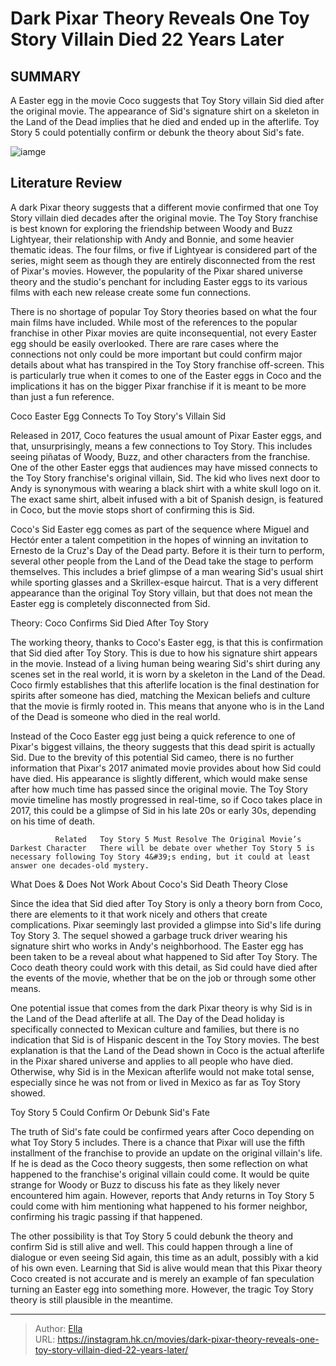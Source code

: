 # Dark Pixar Theory Reveals One Toy Story Villain Died 22 Years Later


## SUMMARY 



  A Easter egg in the movie Coco suggests that Toy Story villain Sid died after the original movie.   The appearance of Sid&#39;s signature shirt on a skeleton in the Land of the Dead implies that he died and ended up in the afterlife.   Toy Story 5 could potentially confirm or debunk the theory about Sid&#39;s fate.  

![iamge](https://static1.srcdn.com/wordpress/wp-content/uploads/wm/2023/12/toy-story-theory-woody-angry-buzz-jesse.jpg)

## Literature Review



A dark Pixar theory suggests that a different movie confirmed that one Toy Story villain died decades after the original movie. The Toy Story franchise is best known for exploring the friendship between Woody and Buzz Lightyear, their relationship with Andy and Bonnie, and some heavier thematic ideas. The four films, or five if Lightyear is considered part of the series, might seem as though they are entirely disconnected from the rest of Pixar&#39;s movies. However, the popularity of the Pixar shared universe theory and the studio&#39;s penchant for including Easter eggs to its various films with each new release create some fun connections.




There is no shortage of popular Toy Story theories based on what the four main films have included. While most of the references to the popular franchise in other Pixar movies are quite inconsequential, not every Easter egg should be easily overlooked. There are rare cases where the connections not only could be more important but could confirm major details about what has transpired in the Toy Story franchise off-screen. This is particularly true when it comes to one of the Easter eggs in Coco and the implications it has on the bigger Pixar franchise if it is meant to be more than just a fun reference.


 Coco Easter Egg Connects To Toy Story&#39;s Villain Sid 
          

Released in 2017, Coco features the usual amount of Pixar Easter eggs, and that, unsurprisingly, means a few connections to Toy Story. This includes seeing piñatas of Woody, Buzz, and other characters from the franchise. One of the other Easter eggs that audiences may have missed connects to the Toy Story franchise&#39;s original villain, Sid. The kid who lives next door to Andy is synonymous with wearing a black shirt with a white skull logo on it. The exact same shirt, albeit infused with a bit of Spanish design, is featured in Coco, but the movie stops short of confirming this is Sid.




Coco&#39;s Sid Easter egg comes as part of the sequence where Miguel and Hectór enter a talent competition in the hopes of winning an invitation to Ernesto de la Cruz&#39;s Day of the Dead party. Before it is their turn to perform, several other people from the Land of the Dead take the stage to perform themselves. This includes a brief glimpse of a man wearing Sid&#39;s usual shirt while sporting glasses and a Skrillex-esque haircut. That is a very different appearance than the original Toy Story villain, but that does not mean the Easter egg is completely disconnected from Sid.



 Theory: Coco Confirms Sid Died After Toy Story 
          

The working theory, thanks to Coco&#39;s Easter egg, is that this is confirmation that Sid died after Toy Story. This is due to how his signature shirt appears in the movie. Instead of a living human being wearing Sid&#39;s shirt during any scenes set in the real world, it is worn by a skeleton in the Land of the Dead. Coco firmly establishes that this afterlife location is the final destination for spirits after someone has died, matching the Mexican beliefs and culture that the movie is firmly rooted in. This means that anyone who is in the Land of the Dead is someone who died in the real world.




Instead of the Coco Easter egg just being a quick reference to one of Pixar&#39;s biggest villains, the theory suggests that this dead spirit is actually Sid. Due to the brevity of this potential Sid cameo, there is no further information that Pixar&#39;s 2017 animated movie provides about how Sid could have died. His appearance is slightly different, which would make sense after how much time has passed since the original movie. The Toy Story movie timeline has mostly progressed in real-time, so if Coco takes place in 2017, this could be a glimpse of Sid in his late 20s or early 30s, depending on his time of death.

              Related   Toy Story 5 Must Resolve The Original Movie’s Darkest Character   There will be debate over whether Toy Story 5 is necessary following Toy Story 4&#39;s ending, but it could at least answer one decades-old mystery.    



 What Does &amp; Does Not Work About Coco&#39;s Sid Death Theory 
   Close     




Since the idea that Sid died after Toy Story is only a theory born from Coco, there are elements to it that work nicely and others that create complications. Pixar seemingly last provided a glimpse into Sid&#39;s life during Toy Story 3. The sequel showed a garbage truck driver wearing his signature shirt who works in Andy&#39;s neighborhood. The Easter egg has been taken to be a reveal about what happened to Sid after Toy Story. The Coco death theory could work with this detail, as Sid could have died after the events of the movie, whether that be on the job or through some other means.

One potential issue that comes from the dark Pixar theory is why Sid is in the Land of the Dead afterlife at all. The Day of the Dead holiday is specifically connected to Mexican culture and families, but there is no indication that Sid is of Hispanic descent in the Toy Story movies. The best explanation is that the Land of the Dead shown in Coco is the actual afterlife in the Pixar shared universe and applies to all people who have died. Otherwise, why Sid is in the Mexican afterlife would not make total sense, especially since he was not from or lived in Mexico as far as Toy Story showed.






 Toy Story 5 Could Confirm Or Debunk Sid&#39;s Fate 
          

The truth of Sid&#39;s fate could be confirmed years after Coco depending on what Toy Story 5 includes. There is a chance that Pixar will use the fifth installment of the franchise to provide an update on the original villain&#39;s life. If he is dead as the Coco theory suggests, then some reflection on what happened to the franchise&#39;s original villain could come. It would be quite strange for Woody or Buzz to discuss his fate as they likely never encountered him again. However, reports that Andy returns in Toy Story 5 could come with him mentioning what happened to his former neighbor, confirming his tragic passing if that happened.

The other possibility is that Toy Story 5 could debunk the theory and confirm Sid is still alive and well. This could happen through a line of dialogue or even seeing Sid again, this time as an adult, possibly with a kid of his own even. Learning that Sid is alive would mean that this Pixar theory Coco created is not accurate and is merely an example of fan speculation turning an Easter egg into something more. However, the tragic Toy Story theory is still plausible in the meantime.






---

> Author: [Ella](https://instagram.hk.cn/)  
> URL: https://instagram.hk.cn/movies/dark-pixar-theory-reveals-one-toy-story-villain-died-22-years-later/  

